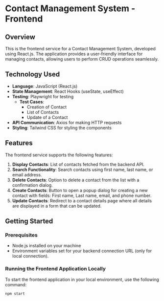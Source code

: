 # Contact Management System - Frontend

## Overview
This is the frontend service for a Contact Management System, developed using React.js. The application provides a user-friendly interface for managing contacts, allowing users to perform CRUD operations seamlessly.

## Technology Used
- **Language**: JavaScript (React.js)
- **State Management**: React Hooks (useState, useEffect)
- **Testing**: Playwright for testing
  - **Test Cases**:
    - Creation of Contact
    - List of Contacts
    - Update of a Contact
- **API Communication**: Axios for making HTTP requests
- **Styling**: Tailwind CSS for styling the components

## Features
The frontend service supports the following features:
1. **Display Contacts**: List of contacts fetched from the backend API.
2. **Search Functionality**: Search contacts using first name, last name, or email address.
3. **Delete Contacts**: Option to delete a contact from the list with a confirmation dialog.
4. **Create Contacts**: Button to open a popup dialog for creating a new contact with fields: First name, Last name, email, and phone number.
5. **Update Contacts**: Redirect to a contact details page where all details are displayed in a form that can be updated.

## Getting Started

### Prerequisites
- Node.js installed on your machine
- Environment variables set for your backend connection URL (only for local connection).

### Running the Frontend Application Locally
To start the frontend application in your local environment, use the following command:

```bash
npm start
